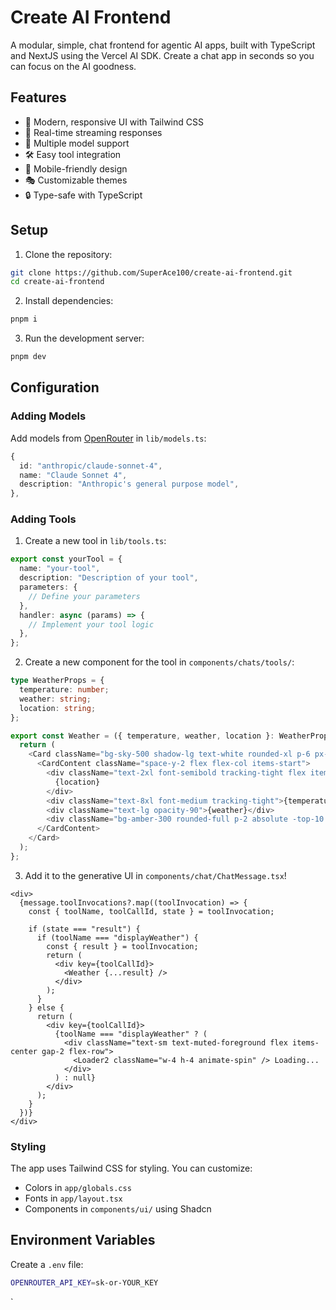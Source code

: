 # Create AI Frontend

A modular, simple, chat frontend for agentic AI apps, built with TypeScript and NextJS using the Vercel AI SDK. Create a chat app in seconds so you can focus on the AI goodness.

## Features

- 🎨 Modern, responsive UI with Tailwind CSS
- 🔄 Real-time streaming responses
- 🎯 Multiple model support
- 🛠️ Easy tool integration
- 📱 Mobile-friendly design
- 🎭 Customizable themes
- 🔒 Type-safe with TypeScript

## Setup

1. Clone the repository:

```bash
git clone https://github.com/SuperAce100/create-ai-frontend.git
cd create-ai-frontend
```

2. Install dependencies:

```bash
pnpm i
```

3. Run the development server:

```bash
pnpm dev
```

## Configuration

### Adding Models

Add models from [OpenRouter](https://openrouter.ai/models) in `lib/models.ts`:

```typescript
{
  id: "anthropic/claude-sonnet-4",
  name: "Claude Sonnet 4",
  description: "Anthropic's general purpose model",
},
```

### Adding Tools

1. Create a new tool in `lib/tools.ts`:

```typescript
export const yourTool = {
  name: "your-tool",
  description: "Description of your tool",
  parameters: {
    // Define your parameters
  },
  handler: async (params) => {
    // Implement your tool logic
  },
};
```

2. Create a new component for the tool in `components/chats/tools/`:

```typescript
type WeatherProps = {
  temperature: number;
  weather: string;
  location: string;
};

export const Weather = ({ temperature, weather, location }: WeatherProps) => {
  return (
    <Card className="bg-sky-500 shadow-lg text-white rounded-xl p-6 px-2 m-4 w-lg relative overflow-hidden">
      <CardContent className="space-y-2 flex flex-col items-start">
        <div className="text-2xl font-semibold tracking-tight flex items-center gap-2">
          {location}
        </div>
        <div className="text-8xl font-medium tracking-tight">{temperature}°C</div>
        <div className="text-lg opacity-90">{weather}</div>
        <div className="bg-amber-300 rounded-full p-2 absolute -top-10 -right-6 w-40 h-40 shadow-xl shadow-amber-300/50"></div>
      </CardContent>
    </Card>
  );
};
```

3. Add it to the generative UI in `components/chat/ChatMessage.tsx`!

```tsx
<div>
  {message.toolInvocations?.map((toolInvocation) => {
    const { toolName, toolCallId, state } = toolInvocation;

    if (state === "result") {
      if (toolName === "displayWeather") {
        const { result } = toolInvocation;
        return (
          <div key={toolCallId}>
            <Weather {...result} />
          </div>
        );
      }
    } else {
      return (
        <div key={toolCallId}>
          {toolName === "displayWeather" ? (
            <div className="text-sm text-muted-foreground flex items-center gap-2 flex-row">
              <Loader2 className="w-4 h-4 animate-spin" /> Loading...
            </div>
          ) : null}
        </div>
      );
    }
  })}
</div>
```

### Styling

The app uses Tailwind CSS for styling. You can customize:

- Colors in `app/globals.css`
- Fonts in `app/layout.tsx`
- Components in `components/ui/` using Shadcn

## Environment Variables

Create a `.env` file:

```bash
OPENROUTER_API_KEY=sk-or-YOUR_KEY
```

`
